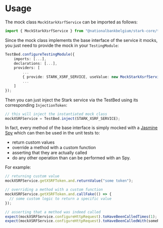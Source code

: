# Usage

The mock class `MockStarkXsrfService` can be imported as follows:

```typescript
import { MockStarkXsrfService } from "@nationalbankbelgium/stark-core/testing";
```

Since the mock class implements the base interface of the service it mocks, you just need to provide the mock in your `TestingModule`:

```typescript
TestBed.configureTestingModule({
    imports: [...],
    declarations: [...],
    providers: [
        ...
        { provide: STARK_XSRF_SERVICE, useValue: new MockStarkXsrfService() },
        ...
    ]
});
```

Then you can just inject the Stark service via the TestBed using its corresponding `InjectionToken`:

```typescript
// this will inject the instantiated mock class
mockXSRFService = TestBed.inject(STARK_XSRF_SERVICE);
```

In fact, every method of the base interface is simply mocked
with a [Jasmine Spy](https://jasmine.github.io/api/3.5/Spy.html) which can then be used in the unit tests to:

- return custom values
- override a method with a custom function
- asserting that they are actually called
- do any other operation than can be performed with an Spy.

For example:

```typescript
// returning custom value
mockXSRFService.getXSRFToken.and.returnValue("some token");

// overriding a method with a custom function
mockXSRFService.getXSRFToken.and.callFake(() => {
  // some custom logic to return a specific value
});

// asserting that a method was indeed called
expect(mockXSRFService.configureHttpRequest).toHaveBeenCalledTimes(1);
expect(mockXSRFService.configureHttpRequest).toHaveBeenCalledWith(someRequest);
```
